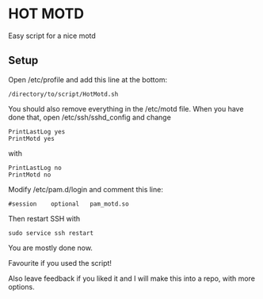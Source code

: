 # HOT MOTD
Easy script for a nice motd

## Setup
Open /etc/profile and add this line at the bottom:
```
/directory/to/script/HotMotd.sh
```
You should also remove everything in the /etc/motd file.
When you have done that, open /etc/ssh/sshd_config and change
```
PrintLastLog yes
PrintMotd yes
```
with
```
PrintLastLog no
PrintMotd no
```
Modify /etc/pam.d/login and comment this line:
```
#session    optional   pam_motd.so
```
Then restart SSH with
```
sudo service ssh restart
```
You are mostly done now.

Favourite if you used the script!

Also leave feedback if you liked it and I will make this into a repo, with
more options.
